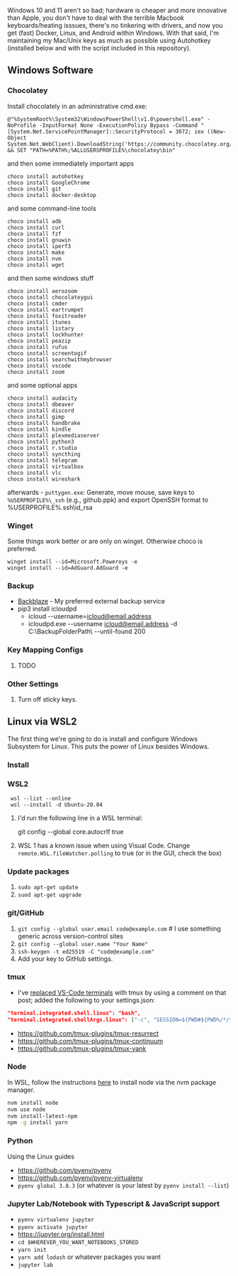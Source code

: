 Windows 10 and 11 aren't so bad; hardware is cheaper and more innovative than Apple, you don't have to deal with the terrible Macbook keyboards/heating isssues, there's no tinkering with drivers, and now you get (fast) Docker, Linux, and Android within Windows. With that said, I'm maintaining my Mac/Unix keys as much as possible using Autohotkey (installed below and with the script included in this repository).

## Windows Software

### Chocolatey
Install chocolately in an administrative cmd.exe:

    @"%SystemRoot%\System32\WindowsPowerShell\v1.0\powershell.exe" -NoProfile -InputFormat None -ExecutionPolicy Bypass -Command "[System.Net.ServicePointManager]::SecurityProtocol = 3072; iex ((New-Object System.Net.WebClient).DownloadString('https://community.chocolatey.org/install.ps1'))" && SET "PATH=%PATH%;%ALLUSERSPROFILE%\chocolatey\bin"

and then some immediately important apps

    choco install autohotkey
    choco install GoogleChrome
    choco install git
    choco install docker-desktop
    
and some command-line tools
 
    choco install adb
    choco install curl
    choco install fzf
    choco install gnuwin
    choco install iperf3
    choco install make
    choco install nvm
    choco install wget

and then some windows stuff

    choco install aerozoom
    choco install chocolateygui
    choco install cmder
    choco install eartrumpet
    choco install foxitreader
    choco install itunes
    choco install listary
    choco install lockhunter
    choco install peazip
    choco install rufus
    choco install screentogif
    choco install searchwithmybrowser
    choco install vscode
    choco install zoom

and some optional apps

    choco install audacity
    choco install dbeaver
    choco install discord
    choco install gimp
    choco install handbrake
    choco install kindle
    choco install plexmediaserver
    choco install python3
    choco install r.studio
    choco install syncthing
    choco install telegram
    choco install virtualbox
    choco install vlc
    choco install wireshark

afterwards
     - `puttygen.exe`: Generate, move mouse, save keys to `%USERPROFILE%\_ssh` (e.g., github.ppk) and export OpenSSH format to %USERPROFILE%\.ssh\id_rsa

### Winget
Some things work better or are only on winget. Otherwise choco is preferred.

    winget install --id=Microsoft.Poweroys -e
    winget install --id=AdGuard.AdGuard -e 

### Backup
- [Backblaze](https://secure.backblaze.com/r/01qxpi) - My preferred external backup service
- pip3 install icloudpd
  - icloud --username=icloud@email.address
  - icloudpd.exe --username icloud@email.address -d C:\BackupFolderPath\ --until-found 200

### Key Mapping Configs
1. TODO

### Other Settings
1. Turn off sticky keys.

## Linux via WSL2

The first thing we're going to do is install and configure Windows Subsystem for Linux. This puts the power of Linux besides Windows.

### Install

### WSL2

     wsl --list --online
     wsl --install -d Ubuntu-20.04

1. I'd run the following line in a WSL terminal:

    git config --global core.autocrlf true
    
1. WSL 1 has a known issue when using Visual Code. Change `remote.WSL.fileWatcher.polling` to true (or in the GUI, check the box)

### Update packages
1. `sudo apt-get update`
1. `suod apt-get upgrade`

### git/GitHub

1. `git config --global user.email code@example.com` # I use something generic across version-control sites
1. `git config --global user.name "Your Name"`
1. `ssh-keygen -t ed25519 -C "code@example.com"`
1. Add your key to GitHub settings.

### tmux
- I've [replaced VS-Code terminals](https://medium.com/@joaomoreno/persistent-terminal-sessions-in-vs-code-8fc469ed6b41) with tmux by using a comment on that post; added the following to your settings.json:
````json
"terminal.integrated.shell.linux": "bash",
"terminal.integrated.shellArgs.linux": ["-c", "SESSION=${PWD#${PWD%/*/*}/}; tmux new-window -t $SESSION; tmux new-session -A -D -s $SESSION"]
````
- https://github.com/tmux-plugins/tmux-resurrect
- https://github.com/tmux-plugins/tmux-continuum
- https://github.com/tmux-plugins/tmux-yank

### Node

In WSL, follow the instructions [here](https://github.com/nvm-sh/nvm) to install node via the nvm package manager.
````bash
nvm install node 
nvm use node
nvm install-latest-npm
npm -g install yarn
````

### Python

Using the Linux guides

- https://github.com/pyenv/pyenv
- https://github.com/pyenv/pyenv-virtualenv
- `pyenv global 3.8.3` (or whatever is your latest by `pyenv install --list`)

### Jupyter Lab/Notebook with Typescript & JavaScript support
- `pyenv virtualenv jupyter`
- `pyenv activate jupyter`
- https://jupyter.org/install.html
- `cd $WHEREVER_YOU_WANT_NOTEBOOKS_STORED`
- `yarn init`
- `yarn add lodash` or whatever packages you want
- `jupyter lab`
